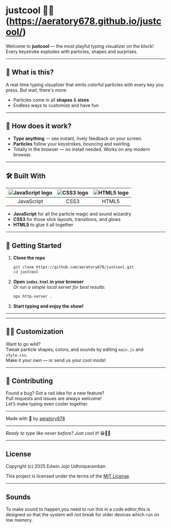 # justcool 🚀✨ (https://aeratory678.github.io/justcool/)

Welcome to **justcool** — the most playful typing visualizer on the block! Every keystroke explodes with particles, shapes and surprises.

---

## 🎉 What is this?

A real-time typing visualizer that emits colorful particles with every key you press. But wait, there's more:
- Particles come in all **shapes** & **sizes**
- Endless ways to customize and have fun

---

## 🚦 How does it work?

- **Type anything** — see instant, lively feedback on your screen.
- **Particles** follow your keystrokes, bouncing and swirling.
- Totally in the browser — no install needed. Works on any modern browser.

---

## 🛠️ Built With

| ![JavaScript logo](https://img.icons8.com/color/48/000000/javascript.png) | ![CSS3 logo](https://img.icons8.com/color/48/000000/css3.png) | ![HTML5 logo](https://img.icons8.com/color/48/000000/html-5--v1.png) |
|:---:|:---:|:---:|
| JavaScript | CSS3 | HTML5 |

- **JavaScript** for all the particle magic and sound wizardry
- **CSS3** for those slick layouts, transitions, and glows
- **HTML5** to glue it all together

---

## 🚀 Getting Started

1. **Clone the repo**
   ```bash
   git clone https://github.com/aeratory678/justcool.git
   cd justcool
   ```
2. **Open `index.html` in your browser**  
   _Or run a simple local server for best results:_
   ```bash
   npx http-server .
   ```
3. **Start typing and enjoy the show!**

---

---

## 🧑‍💻 Customization

Want to go wild?  
Tweak particle shapes, colors, and sounds by editing `main.js` and `style.css`.  
Make it your own — or send us your cool mods!

---

## 👾 Contributing

Found a bug? Got a rad idea for a new feature?  
Pull requests and issues are always welcome!  
Let’s make typing even cooler together.

---


Made with 💖 by [aeratory678](https://github.com/aeratory678)

---

_Ready to type like never before? Just cool it!_ 😁🎹✨

---

## License

Copyright (c) 2025 Edwin Jojo Udhiniparamban

This project is licensed under the terms of the [MIT License](LICENSE.md).

---
## Sounds

To make sound to happen,you need to run this in a code editor,this is designed so that the system will not break for older devices which run on low memory.

